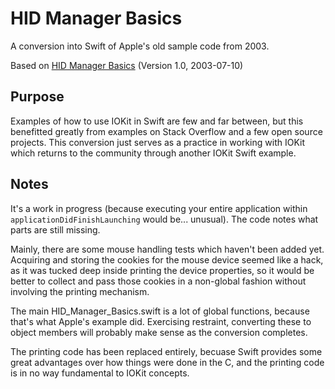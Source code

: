 # HID Manager Basics

A conversion into Swift of Apple's old sample code from 2003.

Based on [HID Manager Basics](https://developer.apple.com/library/archive/samplecode/HID_Manager_Basics/Introduction/Intro.html#//apple_ref/doc/uid/DTS10000444) (Version 1.0, 2003-07-10)

## Purpose

Examples of how to use IOKit in Swift are few and far between, but this benefitted greatly from examples on Stack Overflow and a few open source projects. This conversion just serves as a practice in working with IOKit which returns to the community through another IOKit Swift example.

## Notes

It's a work in progress (because executing your entire application within `applicationDidFinishLaunching` would be... unusual). The code notes what parts are still missing.

Mainly, there are some mouse handling tests which haven't been added yet. Acquiring and storing the cookies for the mouse device seemed like a hack, as it was tucked deep inside printing the device properties, so it would be better to collect and pass those cookies in a non-global fashion without involving the printing mechanism.

The main HID_Manager_Basics.swift is a lot of global functions, because that's what Apple's example did. Exercising restraint, converting these to object members will probably make sense as the conversion completes.

The printing code has been replaced entirely, becuase Swift provides some great advantages over how things were done in the C, and the printing code is in no way fundamental to IOKit concepts.